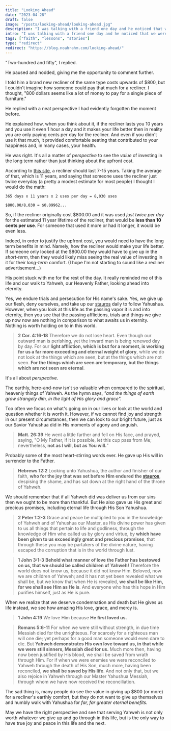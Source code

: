 ```yaml
---
title: "Looking Ahead"
date: "2023-04-28"
draft: false
image: "/posts/looking-ahead/looking-ahead.jpg"
description: "I was talking with a friend one day and he noticed that we were selling a used, luxury recliner. He asked, How much are you asking for it?..."
intro: "I was talking with a friend one day and he noticed that we were selling a used, luxury recliner. He asked, How much are you asking for it?"
tags: ["faith", "lessons", "stories"]
type: "redirect"
redirect: "https://blog.noahrahm.com/looking-ahead/"
---
```


"Two-hundred and fifty", I replied. 

He paused and nodded, giving me the opportunity to comment further. 

I told him a brand new recliner of the same type costs upwards of $800, but I couldn't imagine how someone could pay that much for a recliner. I thought, "800 dollars seems like a lot of money to pay for a single piece of furniture."

He replied with a neat perspective I had evidently forgotten the moment before.

He explained how, when you think about it, if the recliner lasts you 10 years and you use it even 1 hour a day and it makes your life better then in reality you are only paying cents per day for the recliner. And even if you didn't use it that much, it provided comfortable seating that contributed to your happiness and, in many cases, your health.

He was right. It's all a matter of *perspective* to see the *value* of investing in the long term rather than just thinking about the upfront cost. 

According to [this site](https://cozyseating.com/how-long-should-recliner-last/), a recliner should last 7-15 years.
Taking the average of that, which is 11 years, and saying that someone uses the recliner just twice everyday (a pretty a modest estimate for most people) I thought I would do the math:

```
365 days x 11 years x 2 uses per day = 8,030 uses
```
```
$800.00/8,030 = $0.09962...
```

So, if the recliner originally cost $800.00 and it was used *just twice per day* for the estimated 11 year lifetime of the recliner, that would be **less than 10 cents per use**. For someone that used it more or had it longer, it would be even less.

Indeed, in order to justify the upfront cost, you would need to have the long term benefits in mind. Namely, how the recliner would make your life better. If someone only looked at the $800.00 they would have to give up in the *short-term*, then they would likely miss seeing the real value of investing in it for their *long-term* comfort. (I hope I'm not starting to sound like a recliner advertisement...)

His point stuck with me for the rest of the day. It really reminded me of this life and our walk to Yahweh, our Heavenly Father, looking ahead into eternity. 

Yes, we endure trials and persecution for His name's sake. Yes, we give up our flesh, deny ourselves, and take up our [stauros](https://biblehub.com/greek/4716.htm) daily to follow Yahushua. However, when you look at this life as the passing vapor it is and into eternity, then you see that the passing afflictions, trials and things we give up now now are nothing in comparison to what awaits us in eternity. Nothing is worth holding on to in this world.

> **2 Cor. 4:16-18** Therefore we do not lose heart. Even though our outward man is perishing, yet the inward man is being renewed day by day. For our **light affliction, which is but for a moment, is working for us a far more exceeding and eternal weight of glory**, while we do not look at the things which are seen, but at the things which are not seen. **For the things which are seen are temporary, but the things which are not seen are eternal**.

It's all about *perspective*. 

The earthly, here-and-now isn't so valuable when compared to the spiritual, heavenly things of Yahweh. As the hymn says, *"and the things of earth grow strangely dim, in the light of His glory and grace".*

Too often we focus on what's going on in our lives or look at the world and question whether it is worth it. However, if we cannot find joy and strength in our present circumstances, then we can look to our bright future, just as our Savior Yahushua did in His moments of agony and anguish.

> **Matt. 26:39** He went a little farther and fell on His face, and prayed, saying, "O My Father, if it is possible, let this cup pass from Me; nevertheless, **not as I will, but as You will.**"

Probably some of the most heart-stirring words ever. He gave up His will in surrender to the Father.

> **Hebrews 12:2** Looking unto Yahushua, the author and finisher of our faith, **who for the joy that was set before Him endured the [stauros](https://biblehub.com/greek/4716.htm)**, despising the shame, and has sat down at the right hand of the throne of Yahweh.

We should remember that if all Yahweh did was deliver us from our sins then we ought to be more than thankful. But He also gave us His great and precious promises, including eternal life through His Son Yahushua.

> **2 Peter 1:2-3** Grace and peace be multiplied to you in the knowledge of Yahweh and of Yahushua our Master, as His divine power has given to us all things that pertain to life and godliness, through the knowledge of Him who called us by glory and virtue, by **which have been given to us exceedingly great and precious promises**, that through these you may be partakers of the divine nature, having escaped the corruption that is in the world through lust.

> **1 John 3:1-3** **Behold what manner of love the Father has bestowed on us, that we should be called children of Yahweh!** Therefore the world does not know us, because it did not know Him. Beloved, now we are children of Yahweh; and it has not yet been revealed what we shall be, but we know that when He is revealed, **we shall be like Him, for we shall see Him as He is**. And everyone who has this hope in Him purifies himself, just as He is pure.

When we realize that we deserve condemnation and death but He gives us life instead, we see how amazing His love, grace, and mercy is.

> **1 John 4:19** We love Him because **He first loved us.**

> **Romans 5:6-11** For when we were still without strength, in due time Messiah died for the unrighteous. For scarcely for a righteous man will one die; yet perhaps for a good man someone would even dare to die. But **Yahweh demonstrates His own love toward us, in that while we were still sinners, Messiah died for us.** Much more then, having now been justified by His blood, we shall be saved from wrath through Him. For if when we were enemies we were reconciled to Yahweh through the death of His Son, much more, having been reconciled, **we shall be saved by His life**. And not only that, but we also rejoice in Yahweh through our Master Yahushua Messiah, through whom we have now received the reconciliation.

The sad thing is, many people do see the value in giving up $800 (or more) for a recliner's earthly comfort, but they do not want to give up themselves and humbly walk with Yahushua for *far, far greater eternal benefits.*

May we have the right perspective and see that serving Yahweh is not only worth whatever we give up and go through in this life, but is the only way to have true joy and peace in this life and the next.

